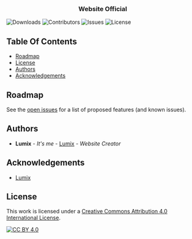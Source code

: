 <br/>
<p align="center">
  <h3 align="center">Website Official</h3>

</p>

![Downloads](https://img.shields.io/github/downloads/o-lumix/site/total) ![Contributors](https://img.shields.io/github/contributors/o-lumix/site?color=dark-green) ![Issues](https://img.shields.io/github/issues/o-lumix/site) ![License](https://img.shields.io/github/license/o-lumix/site) 

## Table Of Contents

* [Roadmap](#roadmap)
* [License](#license)
* [Authors](#authors)
* [Acknowledgements](#acknowledgements)

## Roadmap

See the [open issues](https://github.com/o-lumix/site/issues) for a list of proposed features (and known issues).





## Authors

* **Lumix** - *It's me* - [Lumix](https://github.com/o-lumix) - *Website Creator*

## Acknowledgements

* [Lumix](https://github.com/o-lumix)

## License



This work is licensed under a
[Creative Commons Attribution 4.0 International License][cc-by].

[![CC BY 4.0][cc-by-image]][cc-by]

[cc-by]: http://creativecommons.org/licenses/by/4.0/
[cc-by-image]: https://i.creativecommons.org/l/by/4.0/88x31.png
[cc-by-shield]: https://img.shields.io/badge/License-CC%20BY%204.0-lightgrey.svg
